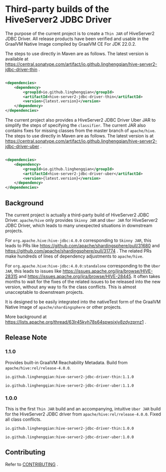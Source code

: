 # Third-party builds of the HiveServer2 JDBC Driver

The purpose of the current project is to create a `Thin JAR` of HiveServer2 JDBC Driver.
All release products have been verified and usable in the GraalVM Native Image compiled by GraalVM CE For JDK 22.0.2.

The steps to use directly in Maven are as follows.
The latest version is available
at https://central.sonatype.com/artifact/io.github.linghengqian/hive-server2-jdbc-driver-thin .

```xml

<dependencies>
    <dependency>
        <groupId>io.github.linghengqian</groupId>
        <artifactId>hive-server2-jdbc-driver-thin</artifactId>
        <version>{latest.version}</version>
    </dependency>
</dependencies>
```

The current project also provides a HiveServer2 JDBC Driver Uber JAR to simplify the steps of specifying the
`classifier`.
The current JAR also contains fixes for missing classes from the master branch of `apache/hive`.
The steps to use directly in Maven are as follows.
The latest version is at https://central.sonatype.com/artifact/io.github.linghengqian/hive-server2-jdbc-driver-uber .

```xml

<dependencies>
    <dependency>
        <groupId>io.github.linghengqian</groupId>
        <artifactId>hive-server2-jdbc-driver-uber</artifactId>
        <version>{latest.version}</version>
    </dependency>
</dependencies>
```

## Background

The current project is actually a third-party build of HiveServer2 JDBC Driver.
`apache/hive` only provides `Skinny JAR` and `Uber JAR` for HiveServer2 JDBC Driver, which leads to many unexpected
situations
in downstream projects.

For `org.apache.hive:hive-jdbc:4.0.0` corresponding to `Skinny JAR`,
this leads to PRs like https://github.com/apache/shardingsphere/pull/31680
and https://github.com/apache/shardingsphere/pull/31774 .
The related PRs make hundreds of lines of dependency adjustments to `apache/hive`.

For `org.apache.hive:hive-jdbc:4.0.0:standalone` corresponding to the `Uber JAR`,
this leads to issues like https://issues.apache.org/jira/browse/HIVE-28315
and https://issues.apache.org/jira/browse/HIVE-28445.
It often takes months to wait for the fixes of the related issues to be released into the new version,
without any way to fix the class conflicts.
This is almost unacceptable to downstream projects.

It is designed to be easily integrated into the nativeTest form of the GraalVM Native Image of `apache/shardingsphere`
or other projects.

More background at https://lists.apache.org/thread/63lr45kyh78s64spwsjxjy8zdyzprnz1 .

## Release Note

### 1.1.0

Provides built-in GraalVM Reachability Metadata.
Build from `apache/hive:rel/release-4.0.0`.

```
io.github.linghengqian:hive-server2-jdbc-driver-thin:1.1.0

io.github.linghengqian:hive-server2-jdbc-driver-uber:1.1.0
```

### 1.0.0

This is the first `Thin JAR` build and an accompanying, intuitive `Uber JAR` build for the HiveServer2 JDBC driver from
`apache/hive:rel/release-4.0.0`.
Fixed all class conflicts.

```
io.github.linghengqian:hive-server2-jdbc-driver-thin:1.0.0

io.github.linghengqian:hive-server2-jdbc-driver-uber:1.0.0
```

## Contributing

Refer to [CONTRIBUTING](./doc/CONTRIBUTING.md) .
